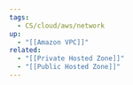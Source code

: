 ```yaml
---
tags:
  - CS/cloud/aws/network
up:
  - "[[Amazon VPC]]"
related:
  - "[[Private Hosted Zone]]"
  - "[[Public Hosted Zone]]"
---
```

